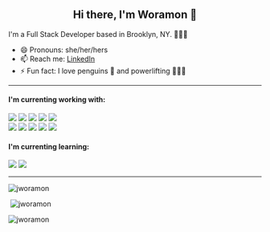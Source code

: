 <h2 align="center"> Hi there, I'm Woramon 👋 </h2>

<p>I'm a Full Stack Developer based in Brooklyn, NY. 👩🏻‍💻 </p>
<ul>
  <li> 😄 Pronouns: she/her/hers </li>
  <li> 📫 Reach me: 
    <a href=https://www.linkedin.com/in/woramon-jamjod>LinkedIn</a>
  </li>
  <li> ⚡ Fun fact: I love penguins 🐧 and powerlifting 🏋🏻‍♀️
</ul>

<hr>

<h4>I'm currenting working with:</h4>
<span>
  <img src=https://img.shields.io/badge/JavaScript-323330?style=for-the-badge&logo=javascript&logoColor=F7DF1E />
  <img src=https://img.shields.io/badge/Node.js-339933?style=for-the-badge&logo=nodedotjs&logoColor=white />
  <img src=https://img.shields.io/badge/React-20232A?style=for-the-badge&logo=react&logoColor=61DAFB />
  <img src=https://img.shields.io/badge/Redux-593D88?style=for-the-badge&logo=redux&logoColor=white />
  <img src=https://img.shields.io/badge/Express.js-000000?style=for-the-badge&logo=express&logoColor=white />
</span>
<br>
<span>
  <img src=https://img.shields.io/badge/Sequelize-52B0E7?style=for-the-badge&logo=Sequelize&logoColor=white />
  <img src=https://img.shields.io/badge/PostgreSQL-316192?style=for-the-badge&logo=postgresql&logoColor=white />
  <img src=https://img.shields.io/badge/HTML5-E34F26?style=for-the-badge&logo=html5&logoColor=white />
  <img src=https://img.shields.io/badge/CSS3-1572B6?style=for-the-badge&logo=css3&logoColor=white />
  <img src=https://img.shields.io/badge/GIT-E44C30?style=for-the-badge&logo=git&logoColor=white />
</span>

<br>

<h4>I'm currenting learning:</h4>
<span>
  <img src=https://img.shields.io/badge/TypeScript-007ACC?style=for-the-badge&logo=typescript&logoColor=white />
  <img src=https://img.shields.io/badge/GraphQl-E10098?style=for-the-badge&logo=graphql&logoColor=white />
</span>

<hr>

<p><img src="https://github-readme-stats.vercel.app/api/top-langs?username=jworamon&show_icons=true&locale=en&layout=compact" alt="jworamon" /></p>

<p>&nbsp;<img src="https://github-readme-stats.vercel.app/api?username=jworamon&show_icons=true&locale=en" alt="jworamon" /></p>

<p><img src="https://github-readme-streak-stats.herokuapp.com/?user=jworamon&" alt="jworamon" /></p>
